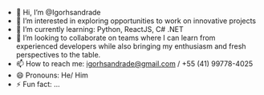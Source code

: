 - 👋 Hi, I’m @Igorhsandrade
- 👀 I’m interested in exploring opportunities to work on innovative projects
- 🌱 I’m currently learning: Python, ReactJS, C# .NET
- 💞️ I’m looking to collaborate on teams where I can learn from experienced developers while also bringing my enthusiasm and fresh perspectives to the table.
- 📫 How to reach me: igorhsandrade@gmail.com / +55 (41) 99778-4025
- 😄 Pronouns: He/ Him
- ⚡ Fun fact: ...

<!---
Igorhsandrade/Igorhsandrade is a ✨ special ✨ repository because its `README.md` (this file) appears on your GitHub profile.
You can click the Preview link to take a look at your changes.
--->
